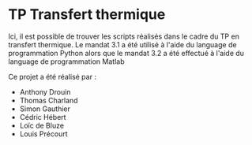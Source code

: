 # TP Transfert thermique

Ici, il est possible de trouver les scripts réalisés dans le cadre du TP en transfert thermique. Le mandat 3.1 a été utilisé à l'aide du language de programmation Python alors que le mandat 3.2 a été effectué à l'aide du language de programmation Matlab

Ce projet a été réalisé par :
- Anthony Drouin
- Thomas Charland
- Simon Gauthier
- Cédric Hébert
- Loïc de Bluze
- Louis Précourt
